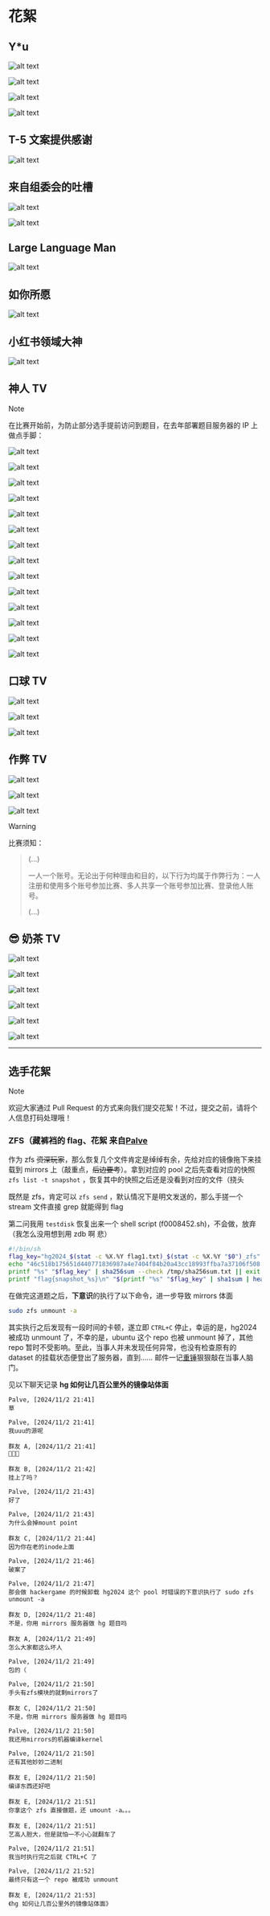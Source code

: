 # 花絮

## Y*u

![alt text](./files/image.png)

![alt text](./files/image-1.png)

![alt text](./files/image-2.png)

![alt text](./files/image-3.png)

## T-5 文案提供感谢

![alt text](./files/image-4.png)

## 来自组委会的吐槽

![alt text](./files/image-5.png)

![alt text](./files/image-35.jpg)

## Large Language Man

![alt text](./files/image-17.png)

## 如你所愿

![alt text](./files/image-18.png)

## 小红书领域大神

![alt text](./files/image-19.png)

## 神人 TV

> [!NOTE]
>
> 在比赛开始前，为防止部分选手提前访问到题目，在去年部署题目服务器的 IP 上做点手脚：

![alt text](./files/image-34.jpg)

![alt text](./files/image-21.png)

![alt text](./files/image-20.png)

![alt text](./files/image-6.png)

![alt text](./files/image-7.png)

![alt text](./files/image-8.png)

![alt text](./files/image-9.png)

![alt text](./files/image-10.png)

![alt text](./files/image-11.png)

![alt text](./files/image-12.png)

![alt text](./files/image-13.png)

![alt text](./files/image-14.png)

![alt text](./files/image-15.png)

![alt text](./files/image-16.png)

## 口球 TV

![alt text](./files/image-22.png)

![alt text](./files/image-23.png)

![alt text](./files/image-24.png)

## 作弊 TV

![alt text](./files/image-25.png)

![alt text](./files/image-26.png)

![alt text](./files/image-27.png)

> [!WARNING]
>
> 比赛须知：
>
> > (...)
> >
> > 一人一个账号。无论出于何种理由和目的，以下行为均属于作弊行为：一人注册和使用多个账号参加比赛、多人共享一个账号参加比赛、登录他人账号。
> >
> > (...)


## 😎 奶茶 TV

![alt text](./files/image-28.png)

![alt text](./files/image-29.png)

![alt text](./files/image-30.png)

![alt text](./files/image-31.png)

![alt text](./files/image-33.png)

![alt text](./files/image-32.png)

---

## 选手花絮

> [!NOTE]
>
> 欢迎大家通过 Pull Request 的方式来向我们提交花絮！不过，提交之前，请将个人信息打码处理哦！

### ZFS（藏裤裆的 flag、花絮 来自[Palve](players/Palve/README.md)

作为 zfs ~~资深玩家~~，那么恢复几个文件肯定是绰绰有余，先给对应的镜像拖下来挂载到 mirrors 上（敲重点，~~后边要考~~）。拿到对应的 pool 之后先查看对应的快照 `zfs list -t snapshot` ，恢复其中的快照之后还是没看到对应的文件（挠头

既然是 zfs，肯定可以 `zfs send` ，默认情况下是明文发送的，那么手搓一个 stream 文件直接 grep 就能得到 flag

第二问我用 `testdisk` 恢复出来一个 shell script (f0008452.sh)，不会做，放弃（我怎么没用想到用 zdb 啊 悲）

```bash
#!/bin/sh
flag_key="hg2024_$(stat -c %X.%Y flag1.txt)_$(stat -c %X.%Y "$0")_zfs"
echo "46c518b175651d440771836987a4e7404f84b20a43cc18993ffba7a37106f508  -" > /tmp/sha256sum.txt
printf "%s" "$flag_key" | sha256sum --check /tmp/sha256sum.txt || exit 1
printf "flag{snapshot_%s}\n" "$(printf "%s" "$flag_key" | sha1sum | head -c 32)"
```

在做完这道题之后，**下意识**的执行了以下命令，进一步导致 mirrors 体面

```bash
sudo zfs unmount -a
```

其实执行之后发现有一段时间的卡顿，遂立即 `CTRL+C` 停止，幸运的是，hg2024 被成功 unmount 了，不幸的是，ubuntu 这个 repo 也被 unmount 掉了，其他 repo 暂时不受影响。至此，当事人并未发现任何异常，也没有检查原有的 dataset 的挂载状态便登出了服务器，直到...... 邮件一记[重锤](https://github.com/NYIST-CIPS/issues/issues/11)狠狠敲在当事人脑门。

见以下聊天记录	**hg 如何让几百公里外的镜像站体面**

```
Palve, [2024/11/2 21:41]
草

Palve, [2024/11/2 21:41]
我uuu的源呢

群友 A, [2024/11/2 21:41]
🤣🤣🤣

群友 B, [2024/11/2 21:42]
挂上了吗？

Palve, [2024/11/2 21:43]
好了

Palve, [2024/11/2 21:43]
为什么会掉mount point

群友 C, [2024/11/2 21:44]
因为你在老的inode上面

Palve, [2024/11/2 21:46]
破案了

Palve, [2024/11/2 21:47]
那会做 hackergame 的时候卸载 hg2024 这个 pool 时错误的下意识执行了 sudo zfs unmount -a

群友 D, [2024/11/2 21:48]
不是，你用 mirrors 服务器做 hg 题目吗

群友 A, [2024/11/2 21:49]
怎么大家都这么坏人

Palve, [2024/11/2 21:49]
包的（

Palve, [2024/11/2 21:50]
手头有zfs模块的就剩mirrors了

群友 C, [2024/11/2 21:50]
不是，你用 mirrors 服务器做 hg 题目吗

Palve, [2024/11/2 21:50]
我还用mirrors的机器编译kernel

Palve, [2024/11/2 21:50]
还有其他妙妙二进制

群友 E, [2024/11/2 21:50]
编译东西还好吧

群友 E, [2024/11/2 21:51]
你拿这个 zfs 直接做题，还 umount -a。。。

群友 E, [2024/11/2 21:51]
艺高人胆大，但是就怕一不小心就翻车了

Palve, [2024/11/2 21:51]
我当时执行完之后就 CTRL+C 了

Palve, [2024/11/2 21:52]
最终只有这一个 repo 被成功 unmount

群友 E, [2024/11/2 21:53]
《hg 如何让几百公里外的镜像站体面》


```